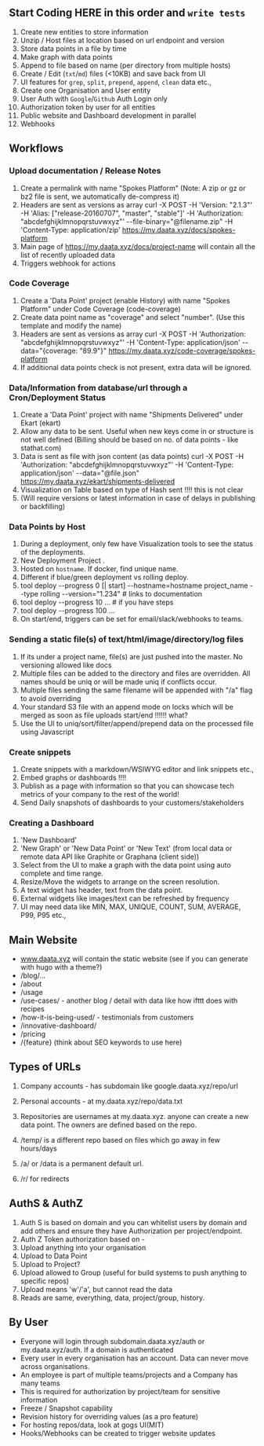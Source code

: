## Start Coding HERE in this order and `write tests`
1. Create new entities to store information
1. Unzip / Host files at location based on url endpoint and version
1. Store data points in a file by time
1. Make graph with data points
1. Append to file based on name (per directory from multiple hosts)
1. Create / Edit (`txt`/`md`) files (<10KB) and save back from UI
1. UI features for `grep`, `split`, `prepend`, `append`, `clean` data etc.,
1. Create one Organisation and User entity
1. User Auth with `Google`/`Github` Auth Login only
1. Authorization token by user for all entities
1. Public website and Dashboard development in parallel
1. Webhooks

## Workflows
### Upload documentation / Release Notes
1. Create a permalink with name "Spokes Platform" (Note: A zip or gz or bz2 file is sent, we automatically de-compress it)
1. Headers are sent as versions as array
  curl -X POST -H 'Version: "2.1.3"' -H 'Alias: ["release-20160707", "master", "stable"]' -H 'Authorization: "abcdefghijklmnopqrstuvwxyz"' --file-binary="@filename.zip" -H 'Content-Type: application/zip' https://my.daata.xyz/docs/spokes-platform
1. Main page of https://my.daata.xyz/docs/project-name will contain all the list of recently uploaded data
1. Triggers webhook for actions

### Code Coverage
1. Create a 'Data Point' project (enable History) with name "Spokes Platform" under Code Coverage (code-coverage)
1. Create data point name as "coverage" and select "number". (Use this template and modify the name)
1. Headers are sent as versions as array
  curl -X POST -H 'Authorization: "abcdefghijklmnopqrstuvwxyz"' -H 'Content-Type: application/json' --data="{coverage: "89.9"}" https://my.daata.xyz/code-coverage/spokes-platform
1. If additional data points check is not present, extra data will be ignored.

### Data/Information from database/url through a Cron/Deployment Status
1. Create a 'Data Point' project with name "Shipments Delivered" under Ekart (ekart)
1. Allow any data to be sent. Useful when new keys come in or structure is not well defined (Billing should be based on no. of data points - like stathat.com)
1. Data is sent as file with json content (as data points)
  curl -X POST -H 'Authorization: "abcdefghijklmnopqrstuvwxyz"' -H 'Content-Type: application/json' --data="@file.json" https://my.daata.xyz/ekart/shipments-delivered
1. Visualization on Table based on type of Hash sent !!!! this is not clear
1. (Will require versions or latest information in case of delays in publishing or backfilling)

### Data Points by Host
1. During a deployment, only few have Visualization tools to see the status of the deployments.
1. New Deployment Project .
1. Hosted on `hostname`. If docker, find unique name.
1. Different if blue/green deployment vs rolling deploy.
1. tool deploy --progress 0 [| start] --hostname=hostname project_name --type rolling --version="1.234" # links to documentation
1. tool deploy --progress 10  ... # if you have steps
1. tool deploy --progress 100  ...
1. On start/end, triggers can be set for email/slack/webhooks to teams.

### Sending a static file(s) of text/html/image/directory/log files
1. If its under a project name, file(s) are just pushed into the master. No versioning allowed like docs
1. Multiple files can be added to the directory and files are overridden. All names should be uniq or will be made uniq if conflicts occur.
1. Multiple files sending the same filename will be appended with "/a" flag to avoid overriding
1. Your standard S3 file with an append mode on locks which will be merged as soon as file uploads start/end !!!!!! what?
1. Use the UI to uniq/sort/filter/append/prepend data on the processed file using Javascript

### Create snippets
1. Create snippets with a markdown/WSIWYG editor and link snippets etc.,
1. Embed graphs or dashboards !!!!
1. Publish as a page with information so that you can showcase tech metrics of your company to the rest of the world!
1. Send Daily snapshots of dashboards to your customers/stakeholders

### Creating a Dashboard
1. 'New Dashboard'
1. 'New Graph' or 'New Data Point' or 'New Text' (from local data or remote data API like Graphite or Graphana (client side))
1. Select from the UI to make a graph with the data point using auto complete and time range.
1. Resize/Move the widgets to arrange on the screen resolution.
1. A text widget has header, text from the data point.
1. External widgets like images/text can be refreshed by frequency
1. UI may need data like MIN, MAX, UNIQUE, COUNT, SUM, AVERAGE, P99, P95 etc.,

## Main Website
* www.daata.xyz will contain the static website  (see if you can generate with hugo with a theme?)
* /blog/...
* /about
* /usage
* /use-cases/ - another blog / detail with data like how ifttt does with recipes
* /how-it-is-being-used/ - testimonials from customers
* /innovative-dashboard/
* /pricing
* /{feature}
(think about SEO keywords to use here)

## Types of URLs
1. Company accounts - has subdomain like google.daata.xyz/repo/url
1. Personal accounts - at my.daata.xyz/repo/data.txt
1. Repositories are usernames at my.daata.xyz. anyone can create a new data point. The owners are defined based on the repo.

1. /temp/ is a different repo based on files which go away in few hours/days
1. /a/ or /data is a permanent default url.
1. /r/ for redirects

## AuthS & AuthZ
1. Auth S is based on domain and you can whitelist users by domain and add others and ensure they have Authorization per project/endpoint.
1. Auth Z Token authorization based on -
  1. Upload anything into your organisation
  1. Upload to Data Point
  1. Upload to Project?
  1. Upload allowed to Group (useful for build systems to push anything to specific repos)
  1. Upload means 'w'/'a', but cannot read the data
1. Reads are same, everything, data, project/group, history.

## By User
* Everyone will login through subdomain.daata.xyz/auth or my.daata.xyz/auth. If a domain is authenticated
* Every user in every organisation has an account. Data can never move across organisations.
* An employee is part of multiple teams/projects and a Company has many teams
* This is required for authorization by project/team for sensitive information
* Freeze / Snapshot capability
* Revision history for overriding values (as a pro feature)
* For hosting repos/data, look at gogs UI(MIT)
* Hooks/Webhooks can be created to trigger website updates
